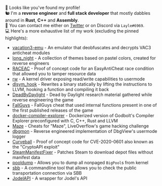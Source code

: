 👋 Looks like you've found my profile!  
🐿️ I'm a **reverse engineer** and **full stack developer** that mostly dabbles around in **Rust**, **C++** and **Assembly**.  
📝 You can contact me either on [Twitter](https://twitter.com/layle_ctf) or on Discord via `Layle#6969`.  
💻 Here's a more exhaustive list of my work (excluding the pinned highlights):  

* [vacation3-emu](https://github.com/ioncodes/vacation3-emu) - An emulator that deobfuscates and decrypts VAC3 anticheat modules
* [long_night](https://github.com/ioncodes/long_night) - A collection of themes based on pastel colors, created for reverse engineers
* [RACEAC](https://github.com/ioncodes/RACEAC) - Proof of concept code for an EasyAntiCheat race condition that allowed you to tamper resource data
* [rw](https://github.com/ioncodes/rw) - A kernel driver exposing read/write capabilities to usermode
* [dlsym_hook](https://github.com/ioncodes/dlsym_hook) - Rewrites a binary statically by lifting the instructions to LLVM, hooking a function and compiling it back
* [DeadByDaylight](https://github.com/ioncodes/DeadByDaylight) - Dead by Daylight research material gathered while reverse engineering the game
* [FallGuys](https://github.com/ioncodes/FallGuys) - FallGuys cheat that used internal functions present in one of the first published releases of the game
* [docker-compiler-explorer](https://github.com/ioncodes/docker-compiler-explorer) - Dockerized version of Godbolt's Compiler Explorer preconfigured with C, C++, Rust and LLVM
* [Maze](https://github.com/ioncodes/Maze) - Cheats for "Maze", LiveOverflow's game hacking challenge
* [dbgmon](https://github.com/ioncodes/dbgmon) - Reverse engineered implementation of DbgView's usermode logger
* [Curveball](https://github.com/ioncodes/Curveball) - Proof of concept code for CVE-2020-0601 also known as the "CryptoAPI exploit"
* [SteamManifestFixer](https://github.com/ioncodes/SteamManifestFixer) - Patches Steam to download depot files without manifest data
* [pooldump](https://github.com/ioncodes/pooldump) - Allows you to dump all nonpaged `BigPool`s from kernel
* [sbb](https://github.com/ioncodes/sbb) - A commandline tool that allows you to check the public transportation connection via SBB
* [JodelAPI](https://github.com/ioncodes/JodelAPI) - A wrapper for Jodel's API
